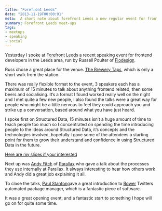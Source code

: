 ```yaml
---
title: "Forefront Leeds"
date: "2013-11-19T00:00:01"
meta:  A short note about forefront Leeds a new regular event for front end developers
summary: Forefront Leeds meet-ups
tags:
- meetups
- speaking
- social
---
```


Yesterday I spoke at [Forefront Leeds](https://forefront.cc/forefront-no1-18th-november-2013/) a recent speaking event for frontend developers in the Leeds area, run by Russell Poulter of [Flodesign](https://flodesign.co.uk).

Russ chose a great place for the venue. [The Brewery Taps](https://www.brewerytapleeds.co.uk), which is only a short walk from the station.

There was really flexible format to the event, 3 speakers each has a maximum of 15 minutes to talk about anything frontend related, then some beers and socialising. It’s a format I found worked really well on the night and I met quite a few new people, I also found the talks were a great way for people who might be a little nervous to feel they could approach you and strike up a conversation, based around what you have just heard.

I spoke first on Structured Data, 15 minutes isn’t a huge amount of time to teach people too much so I concentrated on spending the time introducing people to the ideas around Structured Data, it’s concepts and the technologies involved, hopefully I gave some of the attendees a starting point for them to grow their understand and confidence in using Structured Data in the future.

[Here are my slides if your interested](https://speakerdeck.com/vincentp/a-brief-overview-on-structured-data)

Next up was [Andy Fitch](https://twitter.com/_andyfitch) of [Parallax](https://parall.ax) who gave a talk about the processes they use internally at Parallax. It always interesting to hear how others work and Andy did a great job explaining it all.

To close the talks, [Paul Stanton](https://twitter.com/stanton)gave a great introduction to [Bower](https://bower.io) Twitters automated package manager, which is a fantastic piece of software.

It was a great opening event, and a fantastic start to something I hope will go on for quite some time.
